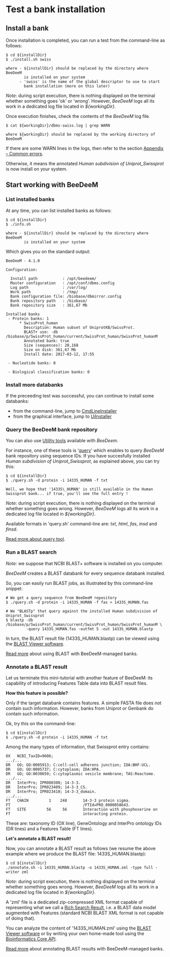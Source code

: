 # Test a bank installation

## Install a bank

Once installation is completed, you can run a test from the command-line as follows:

```text
$ cd ${installDir}
$ ./install.sh swiss

where - ${installDir} should be replaced by the directory where BeeDeeM 
        is installed on your system 
      - 'swiss' is the name of the global descriptor to use to start
        bank installation (more on this later)
```

_Note_: during script execution, there is nothing displayed on the terminal whether something goes 'ok' or 'wrong'. However, _BeeDeeM_ logs all its work in a dedicated log file located in _${workingDir}_.

Once execution finishes, check the contents of the _BeeDeeM_ log file.

```text
$ cat ${workingDir}/dbms-swiss.log | grep WARN

where ${workingDir} should be replaced by the working directory of BeeDeeM
```

If there are some WARN lines in the logs, then refer to the section [Appendix – Common errors](../../getting-started/common-errors.md).

Otherwise, it means the annotated _Human subdivision of Uniprot\_Swissprot_ is now install on your system.

## Start working with BeeDeeM

### List installed banks

At any time, you can list installed banks as follows:

```text
$ cd ${installDir}
$ ./info.sh

where - ${installDir} should be replaced by the directory where BeeDeeM 
        is installed on your system
```

Which gives you on the standard output:

```text
BeeDeeM - 4.1.0

Configuration:

  Install path           : /opt/beedeem/
  Master configuration   : /opt/conf/dbms.config
  Log path               : /var/log/
  Work path              : /tmp/
  Bank configuration file: /biobase/dbmirror.config
  Bank repository path   : /biobase/
  Bank repository size   : 361,67 Mb

Installed banks
 - Protein banks: 1
      * SwissProt_human
        Description: Human subset of UniprotKB/SwissProt.
        BLAST+ use: -db /biobase/p/SwissProt_human/current/SwissProt_human/SwissProt_humanM
        Annotated bank: true
        Size (sequences): 20,168
        Size on disk: 361,67 Mb
        Install date: 2017-03-12, 17:55

 - Nucleotide banks: 0

 - Biological classification banks: 0
```

### Install more databanks

If the preceeding test was successful, you can continue to install some databanks:

* from the command-line, jump to [CmdLineInstaller](../../getting-started/)
* from the graphical interface, jump to [UiInstaller](../../getting-started-1/)

### Query the BeeDeeM bank repository

You can also use [Utility tools](../../utils/) available with _BeeDeem_.

For instance, one of these tools is '[query](../../utils/cmdline-query.md)' which enables to query _BeeDeeM_ bank repository using sequence IDs. If you have succesfully installed _Human subdivision of Uniprot\_Swissprot_, as explained above, you can try this:

```text
$ cd ${installDir}
$ ./query.sh -d protein -i 1433S_HUMAN -f txt
```

```text
Well, we hope that '1433S\_HUMAN' is still available in the Human Swissprot bank... if true, you'll see the full entry !
```

_Note_: during script execution, there is nothing displayed on the terminal whether something goes wrong. However, _BeeDeeM_ logs all its work in a dedicated log file located in _${workingDir}_.

Available formats in 'query.sh' command-line are: _txt_, _html_, _fas_, _insd_ and _finsd_.

[Read more about query tool](../../utils/cmdline-query.md).

### Run a BLAST search

_Note:_ we suppose that NCBI BLAST+ software is installed on you computer.

_BeeDeeM_ creates a BLAST databank for every sequence databank installed.

So, you can easily run BLAST jobs, as illustrated by this command-line snippet:

```text
# We get a query sequence from BeeDeeM repository
$ ./query.sh -d protein -i 1433S_HUMAN -f fas > 1433S_HUMAN.fas

# We "BLASTp" that query against the installed Human subdivision of Uniprot_Swissprot
$ blastp -db /biobase/p/SwissProt_human/current/SwissProt_human/SwissProt_humanM \
         -query 1433S_HUMAN.fas -outfmt 5 -out 1433S_HUMAN.blastp
```

In turn, the BLAST result file \(1433S\_HUMAN.blastp\) can be viewed using the [BLAST Viewer software](https://github.com/pgdurand/BlastViewer).

[Read more](../../run-blast.md) about using BLAST with BeeDeeM-managed banks.

### Annotate a BLAST result

Let us terminate this mini-tutorial with another feature of BeeDeeM: its capability of introducing Features Table data into BLAST result files.

**How this feature is possible?** 

Only if the target databank contains features. A simple FASTA file does not contain such information. However, banks from Uniprot or Genbank do contain such information.

Ok, try this on the command-line:

```text
$ cd ${installDir}
$ ./query.sh -d protein -i 1433S_HUMAN -f txt
```

Among the many types of information, that Swissprot entry contains:

```text
OX   NCBI_TaxID=9606;
.../...
DR   GO; GO:0005913; C:cell-cell adherens junction; IDA:BHF-UCL.
DR   GO; GO:0005737; C:cytoplasm; IDA:HPA.
DR   GO; GO:0030659; C:cytoplasmic vesicle membrane; TAS:Reactome.
.../...
DR   InterPro; IPR000308; 14-3-3.
DR   InterPro; IPR023409; 14-3-3_CS.
DR   InterPro; IPR023410; 14-3-3_domain.
.../...
FT   CHAIN         1    248       14-3-3 protein sigma.
FT                                /FTId=PRO_0000058643.
FT   SITE         56     56       Interaction with phosphoserine on
FT                                interacting protein.
```

These are: taxonomy ID \(OX line\), GeneOntology and InterPro ontology IDs \(DR lines\) and a Features Table \(FT lines\).

**Let's annotate a BLAST result!**

Now, you can annotate a BLAST result as follows \(we resume the above example where we produce the BLAST file: 1433S\_HUMAN.blastp\):

```text
$ cd ${installDir}
./annotate.sh -i 1433S_HUMAN.blastp -o 1433S_HUMAN.zml -type full -writer zml
```

_Note_: during script execution, there is nothing displayed on the terminal whether something goes wrong. However, _BeeDeeM_ logs all its work in a dedicated log file located in _${workingDir}_.

A 'zml' file is a dedicated zip-compressed XML format capable of representing what we call a [Rich Search Result](https://github.com/pgdurand/Bioinformatics-Core-API/tree/master/src/bzh/plealog/bioinfo/api/data/searchresult), i.e. a BLAST data model augmented with Features \(standard NCBI BLAST XML format is not capable of doing that\).

You can analyze the content of '1433S\_HUMAN.zml' using the [BLAST Viewer software](https://github.com/pgdurand/BlastViewer) or by writing your own home-made tool using the [Bioinformatics Core API](https://github.com/pgdurand/Bioinformatics-Core-API).

[Read more](../../utils/cmdline-annotate.md) about annotating BLAST results with BeeDeeM-managed banks.

